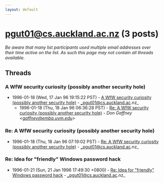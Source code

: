 ```yaml
---
layout: default
---
```


# pgut01@cs.auckland.ac.nz (3 posts)

_Be aware that many list participants used multiple email addresses over their time active on the list. As such this page may not contain all threads available._

## Threads

### A WfW security curiosity (possibly another security hole)
+ 1996-01-18 (Wed, 17 Jan 96 19:15:22 PST) - [A WfW security curiosity (possibly another security hole)](/archive/1996/01/f65cc84f380078d767ac595c6b0e8fe6f29b46c184c49dd7d819f11db17afded) - _pgut01@cs.auckland.ac.nz_
  + 1996-01-18 (Thu, 18 Jan 96 06:36:28 PST) - [Re: A WfW security curiosity (possibly another security hole)](/archive/1996/01/90e132016470b415315df7960b9ebe2a80e093e134cf8ec5c5b488e6695b25a2) - _Don Gaffney \<gaffney@emba.uvm.edu\>_

### Re: A WfW security curiosity (possibly another security hole)
+ 1996-01-18 (Thu, 18 Jan 96 07:19:02 PST) - [Re: A WfW security curiosity (possibly another security hole)](/archive/1996/01/0316b414a0d6356ce3bcfa18b75e06c7e7c0965ef737cbc5d0773f9d1804890b) - _pgut01@cs.auckland.ac.nz_

### Re: Idea for "friendly" Windows password hack
+ 1996-01-21 (Sun, 21 Jan 1996 17:49:30 +0800) - [Re: Idea for "friendly" Windows password hack](/archive/1996/01/a4138bd4a818e933b01989c197774ba594b1861dd6f979c11ab71552e401cff3) - _pgut01@cs.auckland.ac.nz_

